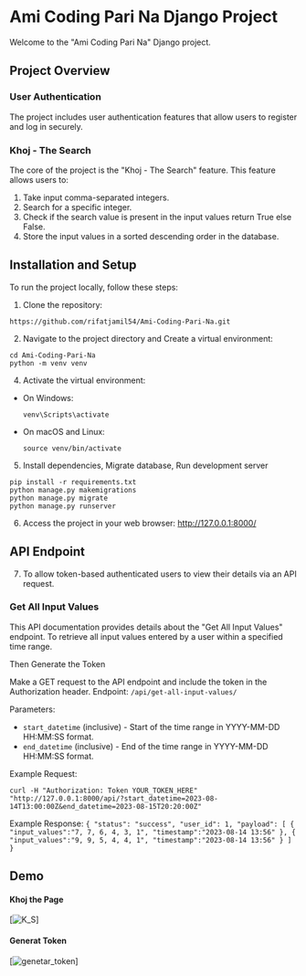# Ami Coding Pari Na Django Project

Welcome to the "Ami Coding Pari Na" Django project. 

## Project Overview

### User Authentication

The project includes user authentication features that allow users to register and log in securely.

### Khoj - The Search

The core of the project is the "Khoj - The Search" feature. This feature allows users to:

1. Take input comma-separated integers.
2. Search for a specific integer.
3. Check if the search value is present in the input values return True else False.
4. Store the input values in a sorted descending order in the database.


## Installation and Setup

To run the project locally, follow these steps:

1. Clone the repository:
```
https://github.com/rifatjamil54/Ami-Coding-Pari-Na.git
```


2. Navigate to the project directory and Create a virtual environment:
```
cd Ami-Coding-Pari-Na
python -m venv venv 

```


4. Activate the virtual environment:
- On Windows:
  ```
  venv\Scripts\activate
  ```
- On macOS and Linux:
  ```
  source venv/bin/activate
  ```

5. Install dependencies, Migrate database, Run development server
```
pip install -r requirements.txt
python manage.py makemigrations
python manage.py migrate
python manage.py runserver
```
6. Access the project in your web browser: http://127.0.0.1:8000/

## API Endpoint
7. To allow token-based authenticated users to view their details via an API request.
### Get All Input Values
This API documentation provides details about the "Get All Input Values" endpoint. To retrieve all input values entered by a user within a specified time range.

Then Generate the Token

Make a GET request to the API endpoint and include the token in the Authorization header.
Endpoint: `/api/get-all-input-values/`

Parameters:
- `start_datetime` (inclusive) - Start of the time range in YYYY-MM-DD HH:MM:SS format.
- `end_datetime` (inclusive) - End of the time range in YYYY-MM-DD HH:MM:SS format.

Example Request:

`curl -H "Authorization: Token YOUR_TOKEN_HERE" "http://127.0.0.1:8000/api/?start_datetime=2023-08-14T13:00:00Z&end_datetime=2023-08-15T20:20:00Z"`

Example Response:
`{
    "status": "success",
    "user_id": 1,
    "payload": [
        {
            "input_values":"7, 7, 6, 4, 3, 1",
            "timestamp":"2023-08-14 13:56"
        },
        {
            "input_values":"9, 9, 5, 4, 4, 1",
            "timestamp":"2023-08-14 13:56"
        }
    ]
}
`
## Demo

#### Khoj the Page
[![K_S](https://raw.githubusercontent.com/rifatjamil54/Ami-Coding-Pari-Na/main/demo/k_s.gif)]

#### Generat Token
[![genetar_token](https://raw.githubusercontent.com/rifatjamil54/Ami-Coding-Pari-Na/main/demo/g_token.gif)]



